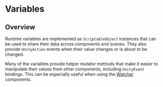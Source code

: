# Variables

## Overview

Runtime variables are implemented as `ScriptableObject` instances that can be used to share their data across components and scenes.
They also provide `UnityAction` events when their value changes or is about to be changed.

Many of the variables provide helper mutator methods that make it easier to manipulate their values from other components, including `UnityEvent` bindings.
This can be especially useful when using the [Watcher](watchers.md) components.